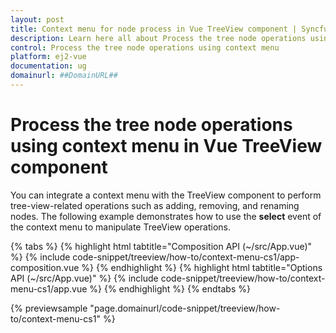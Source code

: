 ```yaml
---
layout: post
title: Context menu for node process in Vue TreeView component | Syncfusion
description: Learn here all about Process the tree node operations using context menu in Syncfusion Vue TreeView component of Syncfusion Essential JS 2 and more.
control: Process the tree node operations using context menu 
platform: ej2-vue
documentation: ug
domainurl: ##DomainURL##
---
```


# Process the tree node operations using context menu in Vue TreeView component

You can integrate a context menu with the TreeView component to perform tree-view-related operations such as adding, removing, and renaming nodes. The following example demonstrates how to use the **select** event of the context menu to manipulate TreeView operations.

{% tabs %}
{% highlight html tabtitle="Composition API (~/src/App.vue)" %}
{% include code-snippet/treeview/how-to/context-menu-cs1/app-composition.vue %}
{% endhighlight %}
{% highlight html tabtitle="Options API (~/src/App.vue)" %}
{% include code-snippet/treeview/how-to/context-menu-cs1/app.vue %}
{% endhighlight %}
{% endtabs %}
        
{% previewsample "page.domainurl/code-snippet/treeview/how-to/context-menu-cs1" %}